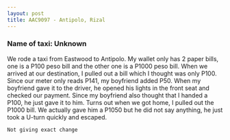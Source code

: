 ```yaml
---
layout: post
title: AAC9097 - Antipolo, Rizal
---
```


### Name of taxi: Unknown

We rode a taxi from Eastwood to Antipolo. My wallet only has 2 paper bills, one is a P100 peso bill and the other one is a P1000 peso bill. 
When we arrived at our destination, I pulled out a bill which I thought was only P100. Since our meter only reads P141, my boyfriend added P50. When my boyfriend gave it to the driver, he opened his lights in the front seat and checked our payment. Since my boyfriend also thought that I handed a P100, he just gave it to him. Turns out when we got home, I pulled out the P1000 bill. We actually gave him a P1050 but he did not say anything, he just took a U-turn quickly and escaped.

```Not giving exact change```
